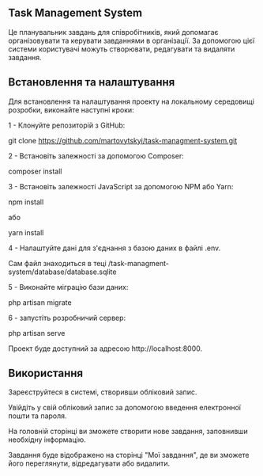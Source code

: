 ## Task Management System

Це планувальник завдань для співробітників, який допомагає організовувати та керувати завданнями в організації. За допомогою цієї системи користувачі можуть створювати, редагувати та видаляти завдання.


## Встановлення та налаштування

Для встановлення та налаштування проекту на локальному середовищі розробки, виконайте наступні кроки:

1 - Клонуйте репозиторій з GitHub:

git clone https://github.com/martovytskyi/task-managment-system.git

2 - Встановіть залежності за допомогою Composer:

composer install

3 - Встановіть залежності JavaScript за допомогою NPM або Yarn:

npm install

або 

yarn install

4 - Налаштуйте дані для з'єднання з базою даних в файлі .env.

Сам файл знаходиться в теці /task-managment-system/database/database.sqlite

5 - Виконайте міграцію бази даних:

php artisan migrate

6 - запустіть розробничий сервер:

php artisan serve

Проект буде доступний за адресою http://localhost:8000.

## Використання

Зареєструйтеся в системі, створивши обліковий запис.

Увійдіть у свій обліковий запис за допомогою введення електронної пошти та пароля.

На головній сторінці ви зможете створити нове завдання, заповнивши необхідну інформацію.

Завдання буде відображено на сторінці "Мої завдання", де ви зможете його переглянути, відредагувати або видалити.
